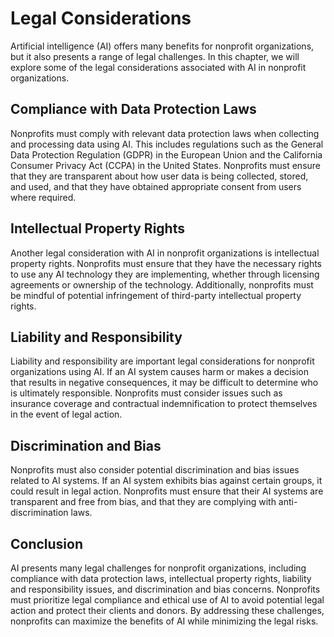 Legal Considerations
============================================================================

Artificial intelligence (AI) offers many benefits for nonprofit organizations, but it also presents a range of legal challenges. In this chapter, we will explore some of the legal considerations associated with AI in nonprofit organizations.

Compliance with Data Protection Laws
------------------------------------

Nonprofits must comply with relevant data protection laws when collecting and processing data using AI. This includes regulations such as the General Data Protection Regulation (GDPR) in the European Union and the California Consumer Privacy Act (CCPA) in the United States. Nonprofits must ensure that they are transparent about how user data is being collected, stored, and used, and that they have obtained appropriate consent from users where required.

Intellectual Property Rights
----------------------------

Another legal consideration with AI in nonprofit organizations is intellectual property rights. Nonprofits must ensure that they have the necessary rights to use any AI technology they are implementing, whether through licensing agreements or ownership of the technology. Additionally, nonprofits must be mindful of potential infringement of third-party intellectual property rights.

Liability and Responsibility
----------------------------

Liability and responsibility are important legal considerations for nonprofit organizations using AI. If an AI system causes harm or makes a decision that results in negative consequences, it may be difficult to determine who is ultimately responsible. Nonprofits must consider issues such as insurance coverage and contractual indemnification to protect themselves in the event of legal action.

Discrimination and Bias
-----------------------

Nonprofits must also consider potential discrimination and bias issues related to AI systems. If an AI system exhibits bias against certain groups, it could result in legal action. Nonprofits must ensure that their AI systems are transparent and free from bias, and that they are complying with anti-discrimination laws.

Conclusion
----------

AI presents many legal challenges for nonprofit organizations, including compliance with data protection laws, intellectual property rights, liability and responsibility issues, and discrimination and bias concerns. Nonprofits must prioritize legal compliance and ethical use of AI to avoid potential legal action and protect their clients and donors. By addressing these challenges, nonprofits can maximize the benefits of AI while minimizing the legal risks.
